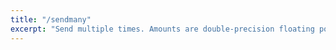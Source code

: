 ```yaml
---
title: "/sendmany"
excerpt: "Send multiple times. Amounts are double-precision floating point numbers. Requires wallet passphrase to be set with walletpassphrase call."
---
```

